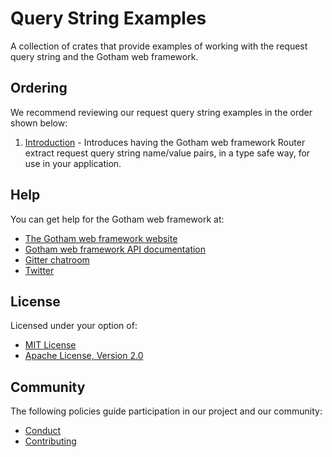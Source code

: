 # Query String Examples

A collection of crates that provide examples of working with the request query string and the
Gotham web framework.

## Ordering

We recommend reviewing our request query string examples in the order shown below:

1. [Introduction](introduction) - Introduces having the Gotham web framework Router extract request
                                  query string name/value pairs, in a type safe way, for use in
                                  your application.

## Help

You can get help for the Gotham web framework at:

* [The Gotham web framework website](https://gotham.rs)
* [Gotham web framework API documentation](https://docs.rs/gotham/)
* [Gitter chatroom](https://gitter.im/gotham-rs/gotham)
* [Twitter](https://twitter.com/gotham_rs)

## License

Licensed under your option of:

* [MIT License](../LICENSE-MIT)
* [Apache License, Version 2.0](../LICENSE-APACHE)

## Community

The following policies guide participation in our project and our community:

* [Conduct](../../CONDUCT.md)
* [Contributing](../../CONTRIBUTING.md)

